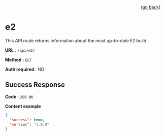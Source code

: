 <p align="right">(<a href="../../README.md">go back</a>)</p>

# e2

This API route returns information about the most up-to-date E2 build.

**URL** : `/api/e2/`

**Method** : `GET`

**Auth required** : NO

## Success Response

**Code** : `200 OK`

**Content example**

```json
{
  "success": true,
  "version": "1.0.0"
}
```
